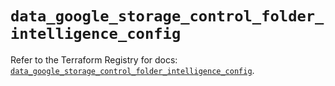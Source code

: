# `data_google_storage_control_folder_intelligence_config`

Refer to the Terraform Registry for docs: [`data_google_storage_control_folder_intelligence_config`](https://registry.terraform.io/providers/hashicorp/google-beta/6.49.2/docs/data-sources/google_storage_control_folder_intelligence_config).
